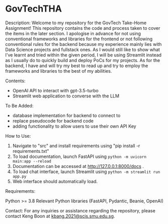 # GovTechTHA

Description:
Welcome to my repository for the GovTech Take-Home Assignment! This repository contains the code and process taken to cover the items in the later section. I apologise in advance for not using conventional frameworks and libraries for the frontend or not following conventional rules for the backend because my experience mainly lies with Data Science projects and fullstack ones. As I would still like to show what I've learnt and tried within the given period, I will be using Streamlit instead as I usually do to quickly build and deploy PoCs for my projects. As for the backend, I have and will try my best to read up and try to employ the frameworks and libraries to the best of my abilities. 

Contents:
- OpenAI API to interact with gpt-3.5-turbo
- Streamlit web application to converse with the LLM

To Be Added:
- database implementation for backend to connect to
- replace pseudocode for backend code
- adding functionality to allow users to use their own API Key

How to Use:
1. Navigate to "src" and install requirements using "pip install -r requirements.txt"
2. To load documentation, launch FastAPI using ```python -m uvicorn main:app --reload```
3. Documentation can be accessed at http://127.0.0.1:8000/docs . 
4. To load chat interface, launch Streamlit using ```python -m streamlit run app.py```
5. Web interface should automatically load.

Requirements:

Python >= 3.8
Relevant Python libraries (FastAPI, Pydantic, Beanie, OpenAI)

Contact:
For any inquiries or assistance regarding the repository, please contact Keng Boon at kbang.2021@scis.smu.edu.sg.
